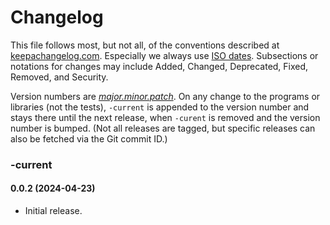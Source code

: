 Changelog
=========

This file follows most, but not all, of the conventions described at
[keepachangelog.com]. Especially we always use [ISO dates]. Subsections or
notations for changes may include Added, Changed, Deprecated, Fixed,
Removed, and Security.

Version numbers are [_major.minor.patch_][semver]. On any change to the
programs or libraries (not the tests), `-current` is appended to the
version number and stays there until the next release, when `-curent` is
removed and the version number is bumped. (Not all releases are tagged, but
specific releases can also be fetched via the Git commit ID.)

### -current

#### 0.0.2 (2024-04-23)
- Initial release.



<!-------------------------------------------------------------------->
[keepachangelog.com]: https://keepachangelog.com/
[ISO dates]: https://xkcd.com/1179/
[semver]: https://en.wikipedia.org/wiki/Software_versioning#Semantic_versioning
